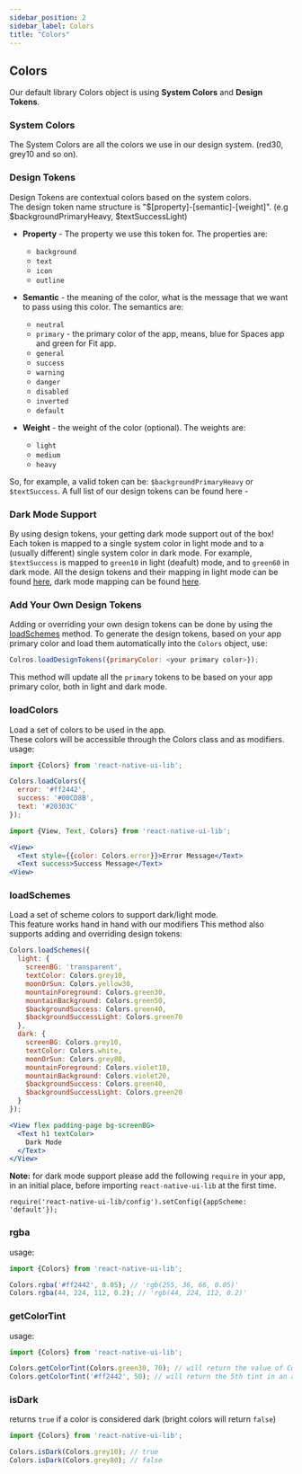 ```yaml
---
sidebar_position: 2
sidebar_label: Colors
title: "Colors"
---
```

## Colors
Our default library Colors object is using **System Colors** and **Design Tokens**.

### System Colors
The System Colors are all the colors we use in our design system. (red30, grey10 and so on).

### Design Tokens
Design Tokens are contextual colors based on the system colors.  
The design token name structure is "$[property]-[semantic]-[weight]".  (e.g $backgroundPrimaryHeavy, $textSuccessLight)
* **Property** - The property we use this token for. The properties are:  
  * `background`
  * `text`
  * `icon`
  * `outline`


* **Semantic** - the meaning of the color, what is the message that we want to pass using this color. The semantics are:
  * `neutral`
  * `primary` - the primary color of the app, means, blue for Spaces app and green for Fit app.
  * `general`
  * `success`
  * `warning`
  * `danger`
  * `disabled`
  * `inverted`
  * `default`


* **Weight** - the weight of the color (optional). The weights are:
  * `light`
  * `medium`
  * `heavy`

So, for example, a valid token can be: `$backgroundPrimaryHeavy` or `$textSuccess`.
A full list of our design tokens can be found here -  

### Dark Mode Support
By using design tokens, your getting dark mode support out of the box!
Each token is mapped to a single system color in light mode and to a (usually different) single system color in dark mode.
For example, `$textSuccess` is mapped to `green10` in light (deafult) mode, and to `green60` in dark mode.
All the design tokens and their mapping in light mode can be found [here](https://github.com/wix/react-native-ui-lib/blob/master/src/style/designTokens.ts), dark mode mapping can be found [here](https://github.com/wix/react-native-ui-lib/blob/master/src/style/designTokensDM.ts).

### Add Your Own Design Tokens
Adding or overriding your own design tokens can be done by using the [loadSchemes](https://wix.github.io/react-native-ui-lib/docs/foundation/colors#loadschemes) method.
To generate the design tokens, based on your app primary color and load them automatically into the `Colors` object, use:
```javascript
Colros.loadDesignTokens({primaryColor: <your primary color>});
```
This method will update all the `primary` tokens to be based on your app primary color, both in light and dark mode.

### loadColors
Load a set of colors to be used in the app.  
These colors will be accessible through the Colors class and as modifiers.
usage:
```javascript
import {Colors} from 'react-native-ui-lib';

Colors.loadColors({
  error: '#ff2442',
  success: '#00CD8B',
  text: '#20303C'
});
```

```jsx
import {View, Text, Colors} from 'react-native-ui-lib';

<View>
  <Text style={{color: Colors.error}}>Error Message</Text>
  <Text success>Success Message</Text>
<View>
```

### loadSchemes
Load a set of scheme colors to support dark/light mode.  
This feature works hand in hand with our modifiers 
This method also supports adding and overriding design tokens:

```js
Colors.loadSchemes({
  light: {
    screenBG: 'transparent',
    textColor: Colors.grey10,
    moonOrSun: Colors.yellow30,
    mountainForeground: Colors.green30,
    mountainBackground: Colors.green50,
    $backgroundSuccess: Colors.green40,
    $backgroundSuccessLight: Colors.green70 
  },
  dark: {
    screenBG: Colors.grey10,
    textColor: Colors.white,
    moonOrSun: Colors.grey80,
    mountainForeground: Colors.violet10,
    mountainBackground: Colors.violet20,
    $backgroundSuccess: Colors.green40,
    $backgroundSuccessLight: Colors.green20 
  }
});
```

```jsx
<View flex padding-page bg-screenBG>
  <Text h1 textColor>
    Dark Mode
  </Text>      
</View>
```
  
**Note:** for dark mode support please add the following `require` in your app, in an initial place, before importing `react-native-ui-lib` at the first time.
```
require('react-native-ui-lib/config').setConfig({appScheme: 'default'});
```
  
### rgba
usage:
```js
import {Colors} from 'react-native-ui-lib';

Colors.rgba('#ff2442', 0.05); // 'rgb(255, 36, 66, 0.05)'
Colors.rgba(44, 224, 112, 0.2); // 'rgb(44, 224, 112, 0.2)'
```

### getColorTint
usage:
```js
import {Colors} from 'react-native-ui-lib';

Colors.getColorTint(Colors.green30, 70); // will return the value of Colors.green70
Colors.getColorTint('#ff2442', 50); // will return the 5th tint in an autogenerate 8-tints palette based on '#ff2442'
```

### isDark
returns `true` if a color is considered dark (bright colors will return `false`)
```js
import {Colors} from 'react-native-ui-lib';

Colors.isDark(Colors.grey10); // true
Colors.isDark(Colors.grey80); // false
```
